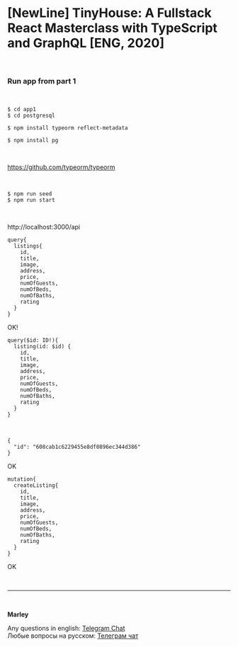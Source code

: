 # [NewLine] TinyHouse: A Fullstack React Masterclass with TypeScript and GraphQL [ENG, 2020]

<br/>

### Run app from part 1

<br/>

    $ cd app1
    $ cd postgresql

    $ npm install typeorm reflect-metadata

    $ npm install pg

<br/>

https://github.com/typeorm/typeorm

<br/>

    $ npm run seed
    $ npm run start

<br/>

http://localhost:3000/api

```
query{
  listings{
    id,
  	title,
    image,
    address,
    price,
    numOfGuests,
    numOfBeds,
    numOfBaths,
    rating
  }
}
```

OK!

```
query($id: ID!){
  listing(id: $id) {
    id,
  	title,
    image,
    address,
    price,
    numOfGuests,
    numOfBeds,
    numOfBaths,
    rating
  }
}
```

<br/>

```
{
  "id": "608cab1c6229455e8df0896ec344d386"
}
```

OK

```
mutation{
  createListing{
    id,
  	title,
    image,
    address,
    price,
    numOfGuests,
    numOfBeds,
    numOfBaths,
    rating
  }
}
```

OK

<br/>

---

<br/>

**Marley**

Any questions in english: <a href="https://jsdev.org/chat/">Telegram Chat</a>  
Любые вопросы на русском: <a href="https://jsdev.ru/chat/">Телеграм чат</a>

